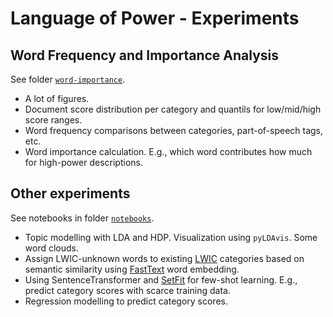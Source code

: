 # Language of Power - Experiments

## Word Frequency and Importance Analysis

See folder [`word-importance`](word-importance).
* A lot of figures.
* Document score distribution per category and quantils for low/mid/high score ranges.
* Word frequency comparisons between categories, part-of-speech tags, etc.
* Word importance calculation. E.g., which word contributes how much for high-power descriptions.

## Other experiments

See notebooks in folder [`notebooks`](notebooks).
* Topic modelling with LDA and HDP. Visualization using `pyLDAvis`. Some word clouds.
* Assign LWIC-unknown words to existing [LWIC](https://www.liwc.app/) categories based on semantic similarity using [FastText](https://fasttext.cc/) word embedding.
* Using SentenceTransformer and [SetFit](https://github.com/huggingface/setfit) for few-shot learning. E.g., predict category scores with scarce training data.
* Regression modelling to predict category scores.

